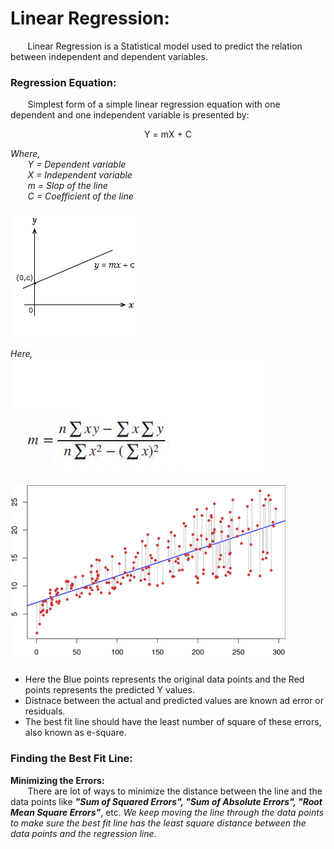 # Linear Regression:
&nbsp;&nbsp;&nbsp;&nbsp;&nbsp;&nbsp; Linear Regression is a Statistical model used to predict the relation between independent and dependent variables.

### Regression Equation:
&nbsp;&nbsp;&nbsp;&nbsp;&nbsp;&nbsp; Simplest form of a simple linear regression equation with one dependent and one independent variable is presented by:

<div align="center"> Y = mX + C </div>

_Where,_ <br />
&nbsp;&nbsp;&nbsp;&nbsp;&nbsp;&nbsp; _Y = Dependent variable_  <br />
&nbsp;&nbsp;&nbsp;&nbsp;&nbsp;&nbsp; _X = Independent variable_  <br />
&nbsp;&nbsp;&nbsp;&nbsp;&nbsp;&nbsp; _m = Slop of the line_  <br />
&nbsp;&nbsp;&nbsp;&nbsp;&nbsp;&nbsp; _C = Coefficient of the line_  <br />

![Line Graph](https://github.com/prnvvj/Linear-Regression/blob/main/PNG/equation-of-a-straight-line.png)


_Here,_ <br />
![Slope of Line](https://github.com/prnvvj/Linear-Regression/blob/main/PNG/slop%20of%20line.PNG)

![error indication](https://github.com/prnvvj/Linear-Regression/blob/main/PNG/error-indication.PNG)
- Here the Blue points represents the original data points and the Red points represents the predicted Y values.
- Distnace between the actual and predicted values are known ad error or residuals.
- The best fit line should have the least number of square of these errors, also known as e-square.

### Finding the Best Fit Line:
**Minimizing the Errors:** <br />
&nbsp;&nbsp;&nbsp;&nbsp;&nbsp;&nbsp; There are lot of ways to minimize the distance between the line and the data points like _**"Sum of Squared Errors", "Sum of Absolute Errors", "Root Mean Square Errors"**_, etc.
_We keep moving the line through the data points to make sure the best fit line has the least square distance between the data points and the regression line._

